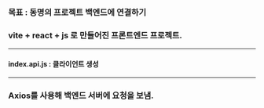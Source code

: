 ### 목표 : 동명의 프로젝트 백엔드에 연결하기

### vite + react + js 로 만들어진 프론트엔드 프로젝트.

---

#### index.api.js : 클라이언트 생성

---

### Axios를 사용해 백엔드 서버에 요청을 보냄.
